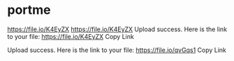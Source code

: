 # portme

https://file.io/K4EyZX
https://file.io/K4EyZX
Upload success. Here is the link to your file:
https://file.io/K4EyZX Copy Link

Upload success. Here is the link to your file:
https://file.io/qvGqs1 Copy Link
